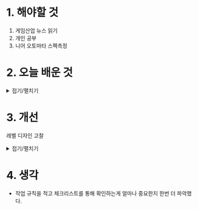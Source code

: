 
# 1. 해야할 것

1. 게임산업 뉴스 읽기 
2. 개인 공부  
3. 니어 오토마타 스펙측정



# 2. 오늘 배운 것

<details>
<summary>접기/펼치기</summary>

## 니어 오토마타 스펙측정
- 달리기 속도
- 점프
- 더블 점프





</details>




# 3. 개선

레벨 디자인 고찰

<details>
<summary>접기/펼치기</summary>

| #      | 원칙                                          | 왜 중요한가?                                     | 어떻게 적용하나? (Step‑by‑Step)                                                                                                       | 구체적 예시                                                                                |
| ------ | ------------------------------------------- | ------------------------------------------- | ------------------------------------------------------------------------------------------------------------------------------ | ------------------------------------------------------------------------------------- |
| **1**  | **메카닉 중심 설계**<br>(Mechanic‑Driven Layout)   | 플레이어가 가진 ‘행동 동사(verbs)’를 최대한 자주, 재미있게 쓰게 만듦 | ① 핵심 메카닉 목록 작성 (예: 벽 달리기·이중 점프)<br>② 각 메카닉이 **필수**로 쓰이는 구간을 최소 1회 이상 배치<br>③ 난이도 곡선을 위해 응용 구간 추가                               | *Portal* — 첫 방은 바닥·벽에 포털 쏘기만 허용 → 뒤로 갈수록 운동 에너지, 타이밍, 레이저 굴절 등 “포털 총”을 다각도로 쓰게 함      |
| **2**  | **시선 유도 & 가독성**<br>(Visual Guidance)        | “어디를 가야 하지?”라는 혼란 최소화                       | ① \*\*대비(색·조명·형태)\*\*로 목적지를 강조<br>② 길이 두 갈래 이상이면 **서브 목표 지점**마다 불빛·파티클·소리 배치<br>③ 블록아웃 단계에선 밝은 색 브러시로만 테스트                     | *Uncharted 4* — 손바닥만 한 흰색 페인트가 “이건 잡을 수 있다”는 통일된 언어 역할                                |
| **3**  | **플로우 & 템포**<br>(Flow / Pacing)             | 긴장과 이완의 리듬이 있어야 몰입 유지                       | ① ‘학습 → 연습 → 시험’ 3단계를 짧은 단위(30 초\~2분)로 반복<br>② 큰 고비(보스전·대규모 퍼즐) 뒤엔 휴식 공간·시네마틱<br>③ 오픈월드면 월드 이벤트·조용한 수집 루프를 교차 배치               | *Celeste* — 챕터마다 “새 메카닉 도입 3 스크린 → 콤보 응용 → 하드코어 방”의 고정 리듬                             |
| **4**  | **위험‑보상 균형**<br>(Risk vs. Reward)           | 탐험 동기를 부여하고 재플레이 가치를 높임                     | ① 메인 루트 옆에 ‘짧지만 위험’ 지름길 or ‘강한 적’ 방 만들기<br>② 보상은 전투 리스크 대비 **확연히** 매력적이어야 함 (레어 장비, 루어 씬 등)<br>③ 보상을 시각적·음향적 신호로 먼저 살짝 보여준다    | *Dark Souls* — 낭떠러지 옆 가늘다란 돌길 끝에 희귀 혼령 활 놓기                                           |
| **5**  | **난이도 곡선**<br>(Difficulty Curve)            | 과유불급을 방지, ‘실력 성장 체감’을 줌                     | ① 핵심 스킬 하나씩만 다루는 **튜토리얼 룸**부터 시작<br>② 실패 원인 분석 후 바로 재시도 가능한 체크포인트 배치<br>③ ‘쉬움→중간→고난→달콤한 해방’의 S‑곡선을 챕터마다 반복                     | *Half‑Life 2* Ravenholm — 톱날 중력 건 튜토리얼 → 좁은 통로 좀비 러시 → 폭발물 섞은 응용 → 탈출 후 넓은 마당으로 긴장 이완 |
| **6**  | **환경 내러티브**<br>(Environmental Storytelling) | Cut‑scene 없이도 세계관 전달                        | ① “전·중·후” 흔적(부서진 다리→적 시체→방치된 캠프)처럼 사건 흐름을 3컷으로 남김<br>② 플레이어 동선에 겹치되, 선택적 관찰로도 전개 이해 가능하게<br>③ 텍스트 로그는 핵심 메시지만, 소품·배치로 서브텍스트 표현 | *TLOU Part II* 지하 지하철 — 초기 혼란 낙서 → 식량 창고 → 감염자 무덤 순으로 비극을 암시                          |
| **7**  | **360° 문제 해결**<br>(Multiple Solutions)      | 플레이스타일 다양성 → 만족도↑                           | ① 동일 목표로 가는 최소 2 경로(은신·전면전 등) 설계<br>② AI 시야 콘 / 사다리 / 파괴 가능한 벽처럼 접근 수단 다변화<br>③ 보상은 루트마다 비슷하되 “경험”이 달라야 함                      | *Dishonored* — 사령관 암살: 루프톱 잠입, 하수구 독극물, 정면 전투 등                                       |
| **8**  | **학습 공간(온보딩)**<br>(Onboarding)              | 새 기능 도입 시 이탈율 방지                            | ① 안전한 테스트 룸에서 신기능을 ‘실수해도 안 죽게’ 체험<br>② 텍스트 튜토리얼은 최대 2줄, 대신 환경적 데모 보여주기<br>③ 직후 ‘반드시 써야만’ 넘는 문턱 배치                              | *Super Mario Odyssey* — 캡 던지기를 바로 써서 문 열기 → 이후 점프+캡 연계 체크포인트                          |
| **9**  | **공간 루프(숏컷·링 디자인)**<br>(Looping Paths)      | 이동 스트레스↓, 세계가 ‘연결감’ 있어 보임                   | ① 목표 지점 도달 뒤, 레버·엘리베이터로 스타트 지점과 연결<br>② 맵 읽기를 돕는 랜드마크(탑, 거대 절벽) 배치<br>③ 플레이어가 “아! 여기로 연결되네”라는 순간 설계                            | *Bloodborne* — 야하굴 도시의 큰 엘리베이터가 지하 사냥꾼의 꿈으로 바로 이어짐                                    |
| **10** | **반복 테스트 & 계측**<br>(Iterative Playtesting)  | 설계 의도 ↔ 플레이어 행동 간 ‘갭’ 발견                    | ① 빠른 블록아웃 → 사내 테스트 → 히트맵·사망 로그 수집<br>② “클리어 시간, 명중률, 사용 스킬 빈도”를 지표화<br>③ 문제 구역은 수정 후 재측정 (A/B 테스트)                             | UE5 — Gameplay Debugger(’ ’키)로 적 AI 시야·스태미나 소비를 시각화, GAAS(게임 분석) 플러그인으로 히트맵 확보        |

</details>



# 4. 생각
- 작업 규칙을 적고 체크리스트를 통해 확인하는게 얼마나 중요한지 한번 더 파악했다.

